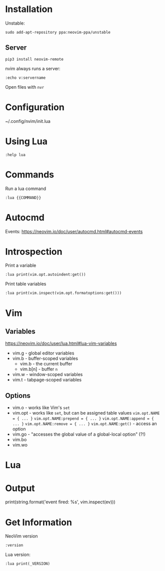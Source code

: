 # Installation

Unstable:

```
sudo add-apt-repository ppa:neovim-ppa/unstable
```

## Server

```
pip3 install neovim-remote
```

nvim always runs a server:

```
:echo v:servername
```

Open files with `nvr`

# Configuration

~/.config/nvim/init.lua

# Using Lua

```
:help lua
```

# Commands

Run a lua command

```
:lua {{COMMAND}}
```

# Autocmd

Events: https://neovim.io/doc/user/autocmd.html#autocmd-events

# Introspection

Print a variable

```
:lua print(vim.opt.autoindent:get())
```

Print table variables

```
:lua print(vim.inspect(vim.opt.formatoptions:get()))
```

# Vim

## Variables

https://neovim.io/doc/user/lua.html#lua-vim-variables

* vim.g - global editor variables
* vim.b - buffer-scoped variables
  * vim.b - the current buffer
  * vim.b[n] - buffer `n`
* vim.w - window-scoped variables
* vim.t - tabpage-scoped variables

## Options

* vim.o - works like Vim's `set`
* vim.opt - works like `set`, but can be assigned table values
  `vim.opt.NAME = { ... }`
  `vim.opt.NAME:prepend = { ... }`
  `vim.opt.NAME:append = { ... }`
  `vim.opt.NAME:remove = { ... }`
  `vim.opt.NAME:get()` - access an option
* vim.go - "accesses the global value of a global-local option" (?!)
* vim.bo
* vim.wo

# Lua

# Output

print(string.format('event fired: %s', vim.inspect(ev)))

# Get Information

NeoVim version

```
:version
```

Lua version:

```
:lua print(_VERSION)
```
